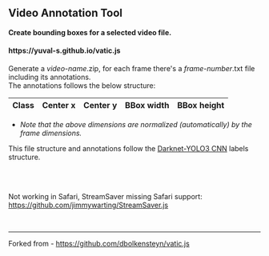 <h2>Video Annotation Tool</h2>

**Create bounding boxes for a selected video file.**
<h4>https://yuval-s.github.io/vatic.js</h4>

Generate a *video-name*.zip, for each frame there's a *frame-number*.txt file including its annotations.
<br>
The annotations follows the below structure:

| Class | Center x | Center y | BBox width | BBox height |
| ----- | -------- | -------- | ---------- | ----------- |
* *Note that the above dimensions are normalized (automatically) by the frame dimensions.*

This file structure and annotations follow the [Darknet-YOLO3 CNN](https://pjreddie.com/darknet/) labels structure.

<br><br>

Not working in Safari, StreamSaver missing Safari support: https://github.com/jimmywarting/StreamSaver.js

<br>

---
Forked from - https://github.com/dbolkensteyn/vatic.js

